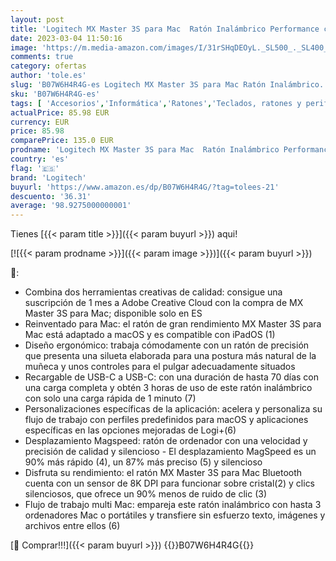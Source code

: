 ```yaml
---
layout: post
title: 'Logitech MX Master 3S para Mac  Ratón Inalámbrico Performance con Desplazamiento Rápido  Ergo  8K DPI  Clics Silenciosos  Funciona sobre Cristal  USB-C  Bluetooth  Apple  iPad - Space Grey'
date: 2023-03-04 11:50:16
image: 'https://m.media-amazon.com/images/I/31rSHqDEOyL._SL500_._SL400_.jpg'
comments: true
category: ofertas
author: 'tole.es'
slug: 'B07W6H4R4G-es Logitech MX Master 3S para Mac Ratón Inalámbrico...'
sku: 'B07W6H4R4G-es'
tags: [ 'Accesorios','Informática','Ratones','Teclados, ratones y periféricos de entrada','apple','ipad','logitech','🇪🇸', ]
actualPrice: 85.98 EUR
currency: EUR
price: 85.98
comparePrice: 135.0 EUR
prodname: 'Logitech MX Master 3S para Mac  Ratón Inalámbrico Performance con Desplazamiento Rápido  Ergo  8K DPI  Clics Silenciosos  Funciona sobre Cristal  USB-C  Bluetooth  Apple  iPad - Space Grey'
country: 'es'
flag: '🇪🇸'
brand: 'Logitech'
buyurl: 'https://www.amazon.es/dp/B07W6H4R4G/?tag=tolees-21'
descuento: '36.31'
average: '98.9275000000001'
---
```


Tienes [{{< param title >}}]({{< param buyurl >}}) aqui!

[![{{< param prodname >}}]({{< param image >}})]({{< param buyurl >}})

🔎:

- Combina dos herramientas creativas de calidad: consigue una suscripción de 1 mes a Adobe Creative Cloud con la compra de MX Master 3S para Mac; disponible solo en ES
- Reinventado para Mac: el ratón de gran rendimiento MX Master 3S para Mac está adaptado a macOS y es compatible con iPadOS (1)
- Diseño ergonómico: trabaja cómodamente con un ratón de precisión que presenta una silueta elaborada para una postura más natural de la muñeca y unos controles para el pulgar adecuadamente situados
- Recargable de USB-C a USB-C: con una duración de hasta 70 días con una carga completa y obtén 3 horas de uso de este ratón inalámbrico con solo una carga rápida de 1 minuto (7)
- Personalizaciones específicas de la aplicación: acelera y personaliza su flujo de trabajo con perfiles predefinidos para macOS y aplicaciones específicas en las opciones mejoradas de Logi+(6)
- Desplazamiento Magspeed: ratón de ordenador con una velocidad y precisión de calidad y silencioso - El desplazamiento MagSpeed es un 90% más rápido (4), un 87% más preciso (5) y silencioso
- Disfruta su rendimiento: el ratón MX Master 3S para Mac Bluetooth cuenta con un sensor de 8K DPI para funcionar sobre cristal(2) y clics silenciosos, que ofrece un 90% menos de ruido de clic (3)
- Flujo de trabajo multi Mac: empareja este ratón inalámbrico con hasta 3 ordenadores Mac o portátiles y transfiere sin esfuerzo texto, imágenes y archivos entre ellos (6)

[🛒 Comprar!!!]({{< param buyurl >}})
{{<world>}}B07W6H4R4G{{</world>}}

